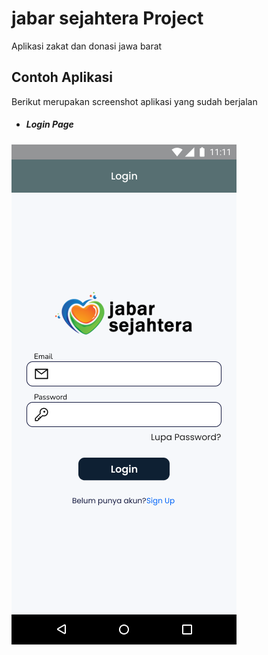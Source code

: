 # jabar sejahtera Project

Aplikasi zakat dan donasi jawa barat

## Contoh Aplikasi
Berikut merupakan screenshot aplikasi yang sudah berjalan

* ##### Login Page
![login screen](https://github.com/AdriF31/jabar_sejahtera/blob/master/gitassets/login.png?raw=true  "ini adalah halaman login" )
